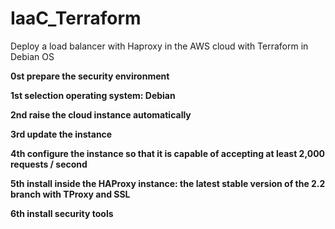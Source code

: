 # IaaC_Terraform
Deploy a load balancer with Haproxy in the AWS cloud with Terraform in Debian OS


**0st prepare the security environment**

**1st selection operating system: Debian**

**2nd raise the cloud instance automatically**

**3rd update the instance**

**4th configure the instance so that it is capable of accepting at least 2,000 requests / second**

**5th install inside the HAProxy instance: the latest stable version of the 2.2 branch with TProxy and SSL**

**6th install security tools**


